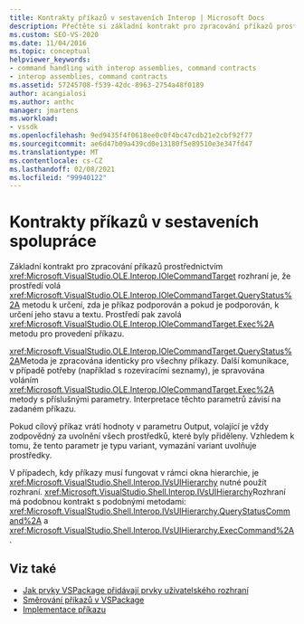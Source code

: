 ```yaml
---
title: Kontrakty příkazů v sestaveních Interop | Microsoft Docs
description: Přečtěte si základní kontrakt pro zpracování příkazů prostřednictvím rozhraní Microsoft. VisualStudio. OLE. Interop. IOleCommandTarget –.
ms.custom: SEO-VS-2020
ms.date: 11/04/2016
ms.topic: conceptual
helpviewer_keywords:
- command handling with interop assemblies, command contracts
- interop assemblies, command contracts
ms.assetid: 57245708-f539-42dc-8963-2754a48f0189
author: acangialosi
ms.author: anthc
manager: jmartens
ms.workload:
- vssdk
ms.openlocfilehash: 9ed9435f4f0618ee0c0f4bc47cdb21e2cbf92f77
ms.sourcegitcommit: ae6d47b09a439cd0e13180f5e89510e3e347fd47
ms.translationtype: MT
ms.contentlocale: cs-CZ
ms.lasthandoff: 02/08/2021
ms.locfileid: "99940122"
---
```

# <a name="command-contracts-in-interop-assemblies"></a>Kontrakty příkazů v sestaveních spolupráce
Základní kontrakt pro zpracování příkazů prostřednictvím <xref:Microsoft.VisualStudio.OLE.Interop.IOleCommandTarget> rozhraní je, že prostředí volá <xref:Microsoft.VisualStudio.OLE.Interop.IOleCommandTarget.QueryStatus%2A> metodu k určení, zda je příkaz podporován a pokud je podporován, k určení jeho stavu a textu. Prostředí pak zavolá <xref:Microsoft.VisualStudio.OLE.Interop.IOleCommandTarget.Exec%2A> metodu pro provedení příkazu.

 <xref:Microsoft.VisualStudio.OLE.Interop.IOleCommandTarget.QueryStatus%2A>Metoda je zpracována identicky pro všechny příkazy. Další komunikace, v případě potřeby (například s rozevíracími seznamy), je spravována voláním <xref:Microsoft.VisualStudio.OLE.Interop.IOleCommandTarget.Exec%2A> metody s příslušnými parametry. Interpretace těchto parametrů závisí na zadaném příkazu.

 Pokud cílový příkaz vrátí hodnoty v parametru Output, volající je vždy zodpovědný za uvolnění všech prostředků, které byly přiděleny. Vzhledem k tomu, že tento parametr je typu variant, vymazání variant uvolňuje prostředky.

 V případech, kdy příkazy musí fungovat v rámci okna hierarchie, je <xref:Microsoft.VisualStudio.Shell.Interop.IVsUIHierarchy> nutné použít rozhraní. <xref:Microsoft.VisualStudio.Shell.Interop.IVsUIHierarchy>Rozhraní má podobnou kontrakt s podobnými metodami: <xref:Microsoft.VisualStudio.Shell.Interop.IVsUIHierarchy.QueryStatusCommand%2A> a <xref:Microsoft.VisualStudio.Shell.Interop.IVsUIHierarchy.ExecCommand%2A> .

## <a name="see-also"></a>Viz také
- [Jak prvky VSPackage přidávají prvky uživatelského rozhraní](../../extensibility/internals/how-vspackages-add-user-interface-elements.md)
- [Směrování příkazů v VSPackage](../../extensibility/internals/command-routing-in-vspackages.md)
- [Implementace příkazu](../../extensibility/internals/command-implementation.md)

